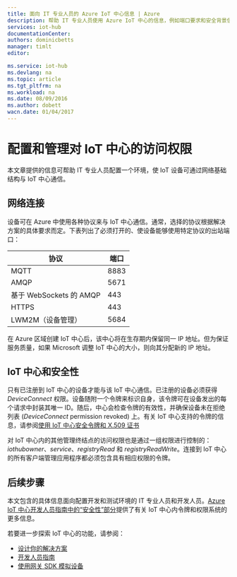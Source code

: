 ```yaml
---
title: 面向 IT 专业人员的 Azure IoT 中心信息 | Azure
description: 帮助 IT 专业人员使用 Azure IoT 中心的信息，例如端口要求和安全背景信息。
services: iot-hub
documentationCenter: 
authors: dominicbetts
manager: timlt
editor: 

ms.service: iot-hub
ms.devlang: na
ms.topic: article
ms.tgt_pltfrm: na
ms.workload: na
ms.date: 08/09/2016
ms.author: dobett
wacn.date: 01/04/2017
---
```


# 配置和管理对 IoT 中心的访问权限

本文章提供的信息可帮助 IT 专业人员配置一个环境，使 IoT 设备可通过网络基础结构与 IoT 中心通信。

## 网络连接

设备可在 Azure 中使用各种协议来与 IoT 中心通信。通常，选择的协议根据解决方案的具体要求而定。下表列出了必须打开的、使设备能够使用特定协议的出站端口：

| 协议 | 端口 |
| -------- | ------- |
| MQTT | 8883 |
| AMQP | 5671 |
| 基于 WebSockets 的 AMQP | 443 |
| HTTPS | 443 |
| LWM2M（设备管理） | 5684 |

在 Azure 区域创建 IoT 中心后，该中心将在生存期内保留同一 IP 地址。但为保证服务质量，如果 Microsoft 调整 IoT 中心的大小，则向其分配新的 IP 地址。

## IoT 中心和安全性

只有已注册到 IoT 中心的设备才能与该 IoT 中心通信。已注册的设备必须获得 *DeviceConnect* 权限。设备随附一个令牌来标识自身，该令牌可在设备发出的每个请求中封装其唯一 ID。随后，中心会检查令牌的有效性，并确保设备未在拒绝列表 (*DeviceConnect* permission revoked) 上。有关 IoT 中心支持的令牌的信息，请参阅[使用 IoT 中心安全令牌和 X.509 证书][lnk-tokens]

对 IoT 中心内的其他管理终结点的访问权限也是通过一组权限进行控制的：*iothubowner*、*service*、*registryRead* 和 *registryReadWrite*。连接到 IoT 中心的所有客户端管理应用程序都必须包含具有相应权限的令牌。

## 后续步骤

本文包含的具体信息面向配置开发和测试环境的 IT 专业人员和开发人员。[Azure IoT 中心开发人员指南中的“安全性”部分][lnk-devguide]提供了有关 IoT 中心内令牌和权限系统的更多信息。

若要进一步探索 IoT 中心的功能，请参阅：

- [设计你的解决方案][lnk-design]
- [开发人员指南][lnk-devguide]
- [使用网关 SDK 模拟设备][lnk-gateway]

[lnk-devguide]: ./iot-hub-devguide.md#security

[lnk-design]: ./iot-hub-guidance.md
[lnk-devguide]: ./iot-hub-devguide.md
[lnk-gateway]: ./iot-hub-linux-gateway-sdk-simulated-device.md
[lnk-tokens]: ./iot-hub-sas-tokens.md

<!---HONumber=Mooncake_Quality_Review_1230_2016-->
